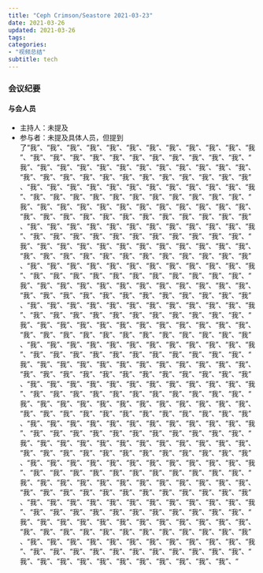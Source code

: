```yaml
---
title: "Ceph Crimson/Seastore 2021-03-23"
date: 2021-03-26
updated: 2021-03-26
tags:
categories:
- "视频总结"
subtitle: tech
---
```



### 会议纪要

#### 与会人员
- 主持人：未提及
- 参与者：未提及具体人员，但提到了“我”、“我”、“我”、“我”、“我”、“我”、“我”、“我”、“我”、“我”、“我”、“我”、“我”、“我”、“我”、“我”、“我”、“我”、“我”、“我”、“我”、“我”、“我”、“我”、“我”、“我”、“我”、“我”、“我”、“我”、“我”、“我”、“我”、“我”、“我”、“我”、“我”、“我”、“我”、“我”、“我”、“我”、“我”、“我”、“我”、“我”、“我”、“我”、“我”、“我”、“我”、“我”、“我”、“我”、“我”、“我”、“我”、“我”、“我”、“我”、“我”、“我”、“我”、“我”、“我”、“我”、“我”、“我”、“我”、“我”、“我”、“我”、“我”、“我”、“我”、“我”、“我”、“我”、“我”、“我”、“我”、“我”、“我”、“我”、“我”、“我”、“我”、“我”、“我”、“我”、“我”、“我”、“我”、“我”、“我”、“我”、“我”、“我”、“我”、“我”、“我”、“我”、“我”、“我”、“我”、“我”、“我”、“我”、“我”、“我”、“我”、“我”、“我”、“我”、“我”、“我”、“我”、“我”、“我”、“我”、“我”、“我”、“我”、“我”、“我”、“我”、“我”、“我”、“我”、“我”、“我”、“我”、“我”、“我”、“我”、“我”、“我”、“我”、“我”、“我”、“我”、“我”、“我”、“我”、“我”、“我”、“我”、“我”、“我”、“我”、“我”、“我”、“我”、“我”、“我”、“我”、“我”、“我”、“我”、“我”、“我”、“我”、“我”、“我”、“我”、“我”、“我”、“我”、“我”、“我”、“我”、“我”、“我”、“我”、“我”、“我”、“我”、“我”、“我”、“我”、“我”、“我”、“我”、“我”、“我”、“我”、“我”、“我”、“我”、“我”、“我”、“我”、“我”、“我”、“我”、“我”、“我”、“我”、“我”、“我”、“我”、“我”、“我”、“我”、“我”、“我”、“我”、“我”、“我”、“我”、“我”、“我”、“我”、“我”、“我”、“我”、“我”、“我”、“我”、“我”、“我”、“我”、“我”、“我”、“我”、“我”、“我”、“我”、“我”、“我”、“我”、“我”、“我”、“我”、“我”、“我”、“我”、“我”、“我”、“我”、“我”、“我”、“我”、“我”、“我”、“我”、“我”、“我”、“我”、“我”、“我”、“我”、“我”、“我”、“我”、“我”、“我”、“我”、“我”、“我”、“我”、“我”、“我”、“我”、“我”、“我”、“我”、“我”、“我”、“我”、“我”、“我”、“我”、“我”、“我”、“我”、“我”、“我”、“我”、“我”、“我”、“我”、“我”、“我”、“我”、“我”、“我”、“我”、“我”、“我”、“我”、“我”、“我”、“我”、“我”、“我”、“我”、“我”、“我”、“我”、“我”、“我”、“我”、“我”、“我”、“我”、“我”、“我”、“我”、“我”、“我”、“我”、“我”、“我”、“我”、“我”、“我”、“我”、“我”、“我”、“我”、“我”、“我”、“我”、“我”、“我”、“我”、“我”、“我”、“我”、“我”、“我”、“我”、“我”、“我”、“我”、“我”、“我”、“我”、“我”、“我”、“我”、“我”、“我”、“我”、“我”、“我”、“我”、“我”、“我”、“我”、“我”、“我”、“我”、“我”、“我”、“我”、“我”、“我”、“我”、“我”、“我”、“我”、“我”、“我”、“我”、“我”、“我”、“我”、“我”、“我”、“我”、“我”、“我”、“我”、“我”、“我”、“我”、“我”、“我”、“我”、“我”、“我”、“我”、“我”、“我”、“我”、“我”、“我”、“我”、“我”、“我”、“我”、“我”、“我”、“我”、“我”、“我”、“我”、“我”、“我”、“我”、“我”、“我”、“我”、“我”、“我”、“我”、“我”、“我”、“我”、“我”、“我”、“我”、“我”、“我”、“我”、“我”、“我”、“我”、“我”、“我”、“我”、“我”、“我”、“我”、“我”、“我”、“我”、“我”、“我”、“我”、“我”、“我”、“我”、“我”、“我”、“我”、“我”、“我”、“我”、“我”、“我”、“我”、“我”、“我”、“我”、“我”、“我”、“我”、“我”、“我”、“我”、“我”、“我”、“我”、“我”、“我”、“我”、“我”、“我”、“我”、“我”、“我”、“我”、“我”、“我”、“我”、“我”、“我”、“我”、“我”、“我”、“我”、“我”、“我”、“我”、“我”、“我”、“我”、“我”、“我”、“我”、“我”、“我”、“我”、“我”、“我”、“我”、“我”、“我”、“我”、“我”、“我”、“我”、“我”、“我”、“我”、“我”、“我”、“我”、“我”、“我”、“我”、“